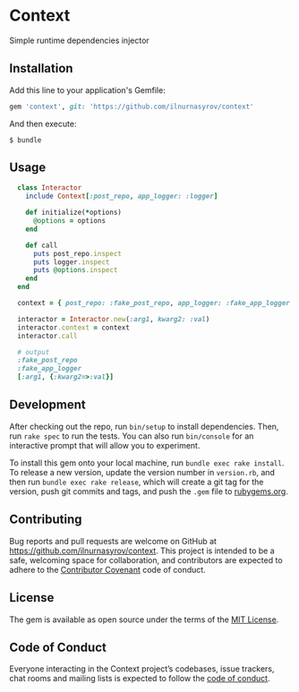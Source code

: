 # Context

Simple runtime dependencies injector

## Installation

Add this line to your application's Gemfile:

```ruby
gem 'context', git: 'https://github.com/ilnurnasyrov/context'
```

And then execute:

    $ bundle

## Usage
```ruby
  class Interactor
    include Context[:post_repo, app_logger: :logger]

    def initialize(*options)
      @options = options
    end

    def call
      puts post_repo.inspect
      puts logger.inspect
      puts @options.inspect
    end
  end

  context = { post_repo: :fake_post_repo, app_logger: :fake_app_logger }

  interactor = Interactor.new(:arg1, kwarg2: :val)
  interactor.context = context
  interactor.call

  # output
  :fake_post_repo
  :fake_app_logger
  [:arg1, {:kwarg2=>:val}]
```

## Development

After checking out the repo, run `bin/setup` to install dependencies. Then, run `rake spec` to run the tests. You can also run `bin/console` for an interactive prompt that will allow you to experiment.

To install this gem onto your local machine, run `bundle exec rake install`. To release a new version, update the version number in `version.rb`, and then run `bundle exec rake release`, which will create a git tag for the version, push git commits and tags, and push the `.gem` file to [rubygems.org](https://rubygems.org).

## Contributing

Bug reports and pull requests are welcome on GitHub at https://github.com/ilnurnasyrov/context. This project is intended to be a safe, welcoming space for collaboration, and contributors are expected to adhere to the [Contributor Covenant](http://contributor-covenant.org) code of conduct.

## License

The gem is available as open source under the terms of the [MIT License](https://opensource.org/licenses/MIT).

## Code of Conduct

Everyone interacting in the Context project’s codebases, issue trackers, chat rooms and mailing lists is expected to follow the [code of conduct](https://github.com/ilnurnasyrov/context/blob/master/CODE_OF_CONDUCT.md).
